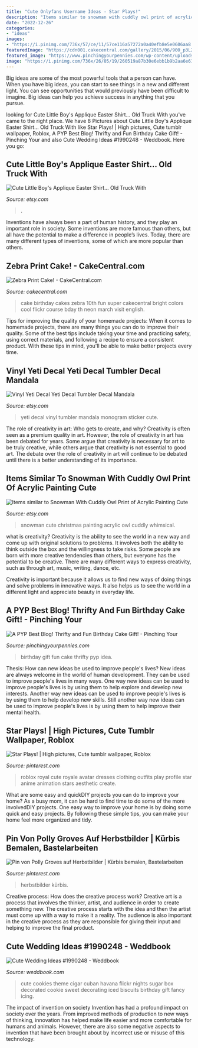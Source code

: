 ```yaml
---
title: "Cute Onlyfans Username Ideas - Star Plays!"
description: "Items similar to snowman with cuddly owl print of acrylic painting cute"
date: "2022-12-26"
categories:
- "ideas"
images:
- "https://i.pinimg.com/736x/57/ce/11/57ce116a57272a0a40efb8e5e0606aa8.jpg"
featuredImage: "https://cdn001.cakecentral.com/gallery/2015/06/900_p3L2aMbgXP-zebra-print-cake.jpg"
featured_image: "https://www.pinchingyourpennies.com/wp-content/uploads/2012/10/IMG_9319copy1.jpg"
image: "https://i.pinimg.com/736x/26/05/19/260519a87b30e6ebb1b9b2aa6e61213e.jpg"
---
```



Big ideas are some of the most powerful tools that a person can have. When you have big ideas, you can start to see things in a new and different light. You can see opportunities that would previously have been difficult to imagine. Big ideas can help you achieve success in anything that you pursue.

	

		
looking for Cute Little Boy&#039;s Applique Easter Shirt... Old Truck With you've came to the right place. We have 8 Pictures about Cute Little Boy&#039;s Applique Easter Shirt... Old Truck With like Star Plays! | High pictures, Cute tumblr wallpaper, Roblox, A PYP Best Blog! Thrifty and Fun Birthday Cake Gift! - Pinching Your and also Cute Wedding Ideas #1990248 - Weddbook. Here you go:
		
    
## Cute Little Boy&#039;s Applique Easter Shirt... Old Truck With

<img loading=lazy src="https://img1.etsystatic.com/000/0/6252362/il_570xN.317796367.jpg" onerror="this.onerror=null;this.src='https://tse2.mm.bing.net/th?id=OIP.R2HOqzzc2QR4u36GLFHDAgHaLH&amp;pid=15.1';" alt="Cute Little Boy&#039;s Applique Easter Shirt... Old Truck With">

_Source: etsy.com_

>. 

	

Inventions have always been a part of human history, and they play an important role in society. Some inventions are more famous than others, but all have the potential to make a difference in people’s lives. Today, there are many different types of inventions, some of which are more popular than others.

    
## Zebra Print Cake! - CakeCentral.com

<img loading=lazy src="https://cdn001.cakecentral.com/gallery/2015/06/900_p3L2aMbgXP-zebra-print-cake.jpg" onerror="this.onerror=null;this.src='https://tse2.mm.bing.net/th?id=OIP.xvV2DmZHH5B1-3eRjJnzBQHaNK&amp;pid=15.1';" alt="Zebra Print Cake! - CakeCentral.com">

_Source: cakecentral.com_

>cake birthday cakes zebra 10th fun super cakecentral bright colors cool flickr course bday th neon march visit english. 

	

Tips for improving the quality of your homemade projects:
When it comes to homemade projects, there are many things you can do to improve their quality. Some of the best tips include taking your time and practicing safety, using correct materials, and following a recipe to ensure a consistent product. With these tips in mind, you'll be able to make better projects every time.

    
## Vinyl Yeti Decal Yeti Decal Tumbler Decal Mandala

<img loading=lazy src="https://img1.etsystatic.com/125/2/10388378/il_570xN.1069645249_td10.jpg" onerror="this.onerror=null;this.src='https://tse4.mm.bing.net/th?id=OIP.--y1ovEp90YvIIEMlQbJZAHaLH&amp;pid=15.1';" alt="Vinyl Yeti Decal Yeti Decal Tumbler Decal Mandala">

_Source: etsy.com_

>yeti decal vinyl tumbler mandala monogram sticker cute. 

	

The role of creativity in art: Who gets to create, and why?
Creativity is often seen as a premium quality in art. However, the role of creativity in art has been debated for years. Some argue that creativity is necessary for art to be truly creative, while others argue that creativity is not essential to good art. The debate over the role of creativity in art will continue to be debated until there is a better understanding of its importance.

    
## Items Similar To Snowman With Cuddly Owl Print Of Acrylic Painting Cute

<img loading=lazy src="https://img1.etsystatic.com/061/0/10294526/il_570xN.760686193_h191.jpg" onerror="this.onerror=null;this.src='https://tse4.mm.bing.net/th?id=OIP.HjQpEKgKbKqjsTgY5XwEigHaJ6&amp;pid=15.1';" alt="Items similar to Snowman With Cuddly Owl Print of Acrylic Painting Cute">

_Source: etsy.com_

>snowman cute christmas painting acrylic owl cuddly whimsical. 

	

what is creativity?
Creativity is the ability to see the world in a new way and come up with original solutions to problems. It involves both the ability to think outside the box and the willingness to take risks.
Some people are born with more creative tendencies than others, but everyone has the potential to be creative. There are many different ways to express creativity, such as through art, music, writing, dance, etc.

Creativity is important because it allows us to find new ways of doing things and solve problems in innovative ways. It also helps us to see the world in a different light and appreciate beauty in everyday life.

    
## A PYP Best Blog! Thrifty And Fun Birthday Cake Gift! - Pinching Your

<img loading=lazy src="https://www.pinchingyourpennies.com/wp-content/uploads/2012/10/IMG_9319copy1.jpg" onerror="this.onerror=null;this.src='https://tse2.mm.bing.net/th?id=OIP.mpuCBCiHuhB3D6fAmcqcFgHaLH&amp;pid=15.1';" alt="A PYP Best Blog! Thrifty and Fun Birthday Cake Gift! - Pinching Your">

_Source: pinchingyourpennies.com_

>birthday gift fun cake thrifty pyp idea. 

	

Thesis: How can new ideas be used to improve people's lives?
New ideas are always welcome in the world of human development. They can be used to improve people's lives in many ways. One way new ideas can be used to improve people's lives is by using them to help explore and develop new interests. Another way new ideas can be used to improve people's lives is by using them to help develop new skills. Still another way new ideas can be used to improve people's lives is by using them to help improve their mental health.

    
## Star Plays! | High Pictures, Cute Tumblr Wallpaper, Roblox

<img loading=lazy src="https://i.pinimg.com/736x/57/ce/11/57ce116a57272a0a40efb8e5e0606aa8.jpg" onerror="this.onerror=null;this.src='https://tse4.mm.bing.net/th?id=OIP.U0_cQMP0EDzXu4TnQwMxNQHaJ3&amp;pid=15.1';" alt="Star Plays! | High pictures, Cute tumblr wallpaper, Roblox">

_Source: pinterest.com_

>roblox royal cute royale avatar dresses clothing outfits play profile star anime animation stars aesthetic create. 

	

What are some easy and quickDIY projects you can do to improve your home?
As a busy mom, it can be hard to find time to do some of the more involvedDIY projects. One easy way to improve your home is by doing some quick and easy projects. By following these simple tips, you can make your home feel more organized and tidy.

    
## Pin Von Polly Groves Auf Herbstbilder | Kürbis Bemalen, Bastelarbeiten

<img loading=lazy src="https://i.pinimg.com/736x/26/05/19/260519a87b30e6ebb1b9b2aa6e61213e.jpg" onerror="this.onerror=null;this.src='https://tse1.mm.bing.net/th?id=OIP.XzOuifqGuh5wgZgC_IyNtQHaJ4&amp;pid=15.1';" alt="Pin von Polly Groves auf Herbstbilder | Kürbis bemalen, Bastelarbeiten">

_Source: pinterest.com_

>herbstbilder kürbis. 

	

Creative process: How does the creative process work?
Creative art is a process that involves the thinker, artist, and audience in order to create something new. The creative process starts with the idea and then the artist must come up with a way to make it a reality. The audience is also important in the creative process as they are responsible for giving their input and helping to improve the final product.

    
## Cute Wedding Ideas #1990248 - Weddbook

<img loading=lazy src="http://s3.weddbook.me/t1/1/9/9/1990248/cute-wedding-ideas.jpg" onerror="this.onerror=null;this.src='https://tse1.mm.bing.net/th?id=OIP.OuIKzgXjcrZGMfVjzLvXGgHaLG&amp;pid=15.1';" alt="Cute Wedding Ideas #1990248 - Weddbook">

_Source: weddbook.com_

>cute cookies theme cigar cuban havana flickr nights sugar box decorated cookie sweet decorating iced biscuits birthday gift fancy icing. 

	

The impact of invention on society
Invention has had a profound impact on society over the years. From improved methods of production to new ways of thinking, innovation has helped make life easier and more comfortable for humans and animals. However, there are also some negative aspects to invention that have been brought about by incorrect use or misuse of this technology.

